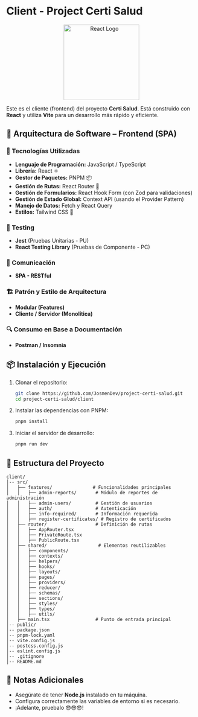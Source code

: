 # Client - Project Certi Salud

<p align="center">
  <img src="https://upload.wikimedia.org/wikipedia/commons/a/a7/React-icon.svg" alt="React Logo" width="200" height="200" />
</p>

Este es el cliente (frontend) del proyecto **Certi Salud**. Está construido con **React** y utiliza **Vite** para un desarrollo más rápido y eficiente.

## 🚀 Arquitectura de Software – Frontend (SPA)

### 📌 Tecnologías Utilizadas

- **Lenguaje de Programación:** JavaScript / TypeScript
- **Librería:** React ⚛️
- **Gestor de Paquetes:** PNPM 📦
- **Gestión de Rutas:** React Router 🚏
- **Gestión de Formularios:** React Hook Form (con Zod para validaciones)
- **Gestión de Estado Global:** Context API (usando el Provider Pattern)
- **Manejo de Datos:** Fetch y React Query
- **Estilos:** Tailwind CSS 🎨

### 🧪 Testing

- **Jest** (Pruebas Unitarias - PU)
- **React Testing Library** (Pruebas de Componente - PC)

### 📡 Comunicación

- **SPA - RESTful**

### 🏗️ Patrón y Estilo de Arquitectura

- **Modular (Features)**
- **Cliente / Servidor (Monolítica)**

### 🔍 Consumo en Base a Documentación

- **Postman / Insomnia**

## 📦 Instalación y Ejecución

1. Clonar el repositorio:

   ```sh
   git clone https://github.com/JosmenDev/project-certi-salud.git
   cd project-certi-salud/client
   ```

2. Instalar las dependencias con PNPM:

   ```sh
   pnpm install
   ```

3. Iniciar el servidor de desarrollo:

   ```sh
   pnpm run dev
   ```

## 📁 Estructura del Proyecto

```
client/
│-- src/
│   ├── features/               # Funcionalidades principales
│   │   ├── admin-reports/       # Módulo de reportes de administración
│   │   ├── admin-users/         # Gestión de usuarios
│   │   ├── auth/                # Autenticación
│   │   ├── info-required/       # Información requerida
│   │   ├── register-certificates/ # Registro de certificados
│   ├── router/                  # Definición de rutas
│   │   ├── AppRouter.tsx
│   │   ├── PrivateRoute.tsx
│   │   ├── PublicRoute.tsx
│   ├── shared/                   # Elementos reutilizables
│   │   ├── components/
│   │   ├── contexts/
│   │   ├── helpers/
│   │   ├── hooks/
│   │   ├── layouts/
│   │   ├── pages/
│   │   ├── providers/
│   │   ├── reducer/
│   │   ├── schemas/
│   │   ├── sections/
│   │   ├── styles/
│   │   ├── types/
│   │   ├── utils/
│   ├── main.tsx                 # Punto de entrada principal
│-- public/
│-- package.json
│-- pnpm-lock.yaml
│-- vite.config.js
│-- postcss.config.js
│-- eslint.config.js
│-- .gitignore
│-- README.md
```

## 📌 Notas Adicionales

- Asegúrate de tener **Node.js** instalado en tu máquina.
- Configura correctamente las variables de entorno si es necesario.
- ¡Adelante, pruebalo 😎😎😎!

